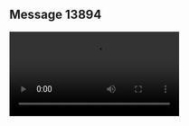 ## Message 13894



![Video](https://data.iron-swords.co.il/2024/November/18/https://data.iron-swords.co.il/2024/November/18/13894/13894_media.mp4)
